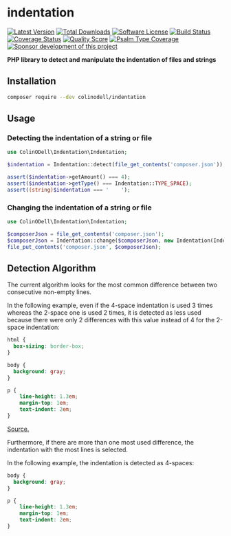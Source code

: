 # indentation

[![Latest Version](https://img.shields.io/packagist/v/colinodell/indentation.svg?style=flat-square)](https://packagist.org/packages/colinodell/indentation)
[![Total Downloads](https://img.shields.io/packagist/dt/colinodell/indentation.svg?style=flat-square)](https://packagist.org/packages/colinodell/indentation)
[![Software License](https://img.shields.io/badge/License-MIT-brightgreen.svg?style=flat-square)](LICENSE)
[![Build Status](https://img.shields.io/github/workflow/status/colinodell/indentation/Tests/main.svg?style=flat-square)](https://github.com/colinodell/indentation/actions?query=workflow%3ATests+branch%3Amain)
[![Coverage Status](https://img.shields.io/scrutinizer/coverage/g/colinodell/indentation.svg?style=flat-square)](https://scrutinizer-ci.com/g/colinodell/indentation/code-structure)
[![Quality Score](https://img.shields.io/scrutinizer/g/colinodell/indentation.svg?style=flat-square)](https://scrutinizer-ci.com/g/colinodell/indentation)
[![Psalm Type Coverage](https://shepherd.dev/github/colinodell/indentation/coverage.svg)](https://shepherd.dev/github/colinodell/indentation)
[![Sponsor development of this project](https://img.shields.io/badge/sponsor%20this%20package-%E2%9D%A4-ff69b4.svg?style=flat-square)](https://www.colinodell.com/sponsor)

**PHP library to detect and manipulate the indentation of files and strings**

## Installation

```sh
composer require --dev colinodell/indentation
```

## Usage

### Detecting the indentation of a string or file

```php
use ColinODell\Indentation\Indentation;

$indentation = Indentation::detect(file_get_contents('composer.json'));

assert($indentation->getAmount() === 4);
assert($indentation->getType() === Indentation::TYPE_SPACE);
assert((string)$indentation === '    ');
```

### Changing the indentation of a string or file

```php
use ColinODell\Indentation\Indentation;

$composerJson = file_get_contents('composer.json');
$composerJson = Indentation::change($composerJson, new Indentation(Indentation::TYPE_TAB, 1));
file_put_contents('composer.json', $composerJson);
```

## Detection Algorithm

The current algorithm looks for the most common difference between two consecutive non-empty lines.

In the following example, even if the 4-space indentation is used 3 times whereas the 2-space one is used 2 times, it is detected as less used because there were only 2 differences with this value instead of 4 for the 2-space indentation:

```css
html {
  box-sizing: border-box;
}

body {
  background: gray;
}

p {
    line-height: 1.3em;
    margin-top: 1em;
    text-indent: 2em;
}
```

[Source.](https://medium.com/@heatherarthur/detecting-code-indentation-eff3ed0fb56b#3918)

Furthermore, if there are more than one most used difference, the indentation with the most lines is selected.

In the following example, the indentation is detected as 4-spaces:

```css
body {
  background: gray;
}

p {
    line-height: 1.3em;
    margin-top: 1em;
    text-indent: 2em;
}
```
